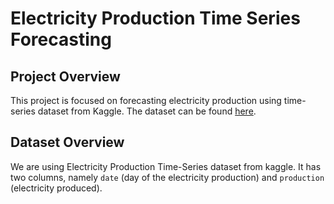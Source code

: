 # Electricity Production Time Series Forecasting

## Project Overview

This project is focused on forecasting electricity production using time-series dataset from Kaggle. The dataset can be found [here](https://www.kaggle.com/datasets/shenba/time-series-datasets/data).

## Dataset Overview

We are using Electricity Production Time-Series dataset from kaggle. It has two columns, namely `date` (day of the electricity production) and `production` (electricity produced).
